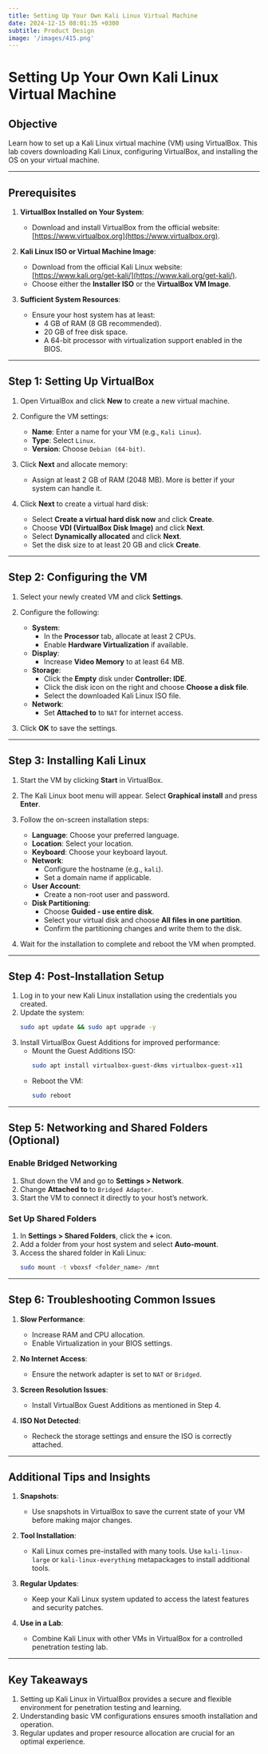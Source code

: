 ```yaml
---
title: Setting Up Your Own Kali Linux Virtual Machine
date: 2024-12-15 08:01:35 +0300
subtitle: Product Design
image: '/images/415.png'
---
```

# Setting Up Your Own Kali Linux Virtual Machine

## **Objective**
Learn how to set up a Kali Linux virtual machine (VM) using VirtualBox. This lab covers downloading Kali Linux, configuring VirtualBox, and installing the OS on your virtual machine.

---

## **Prerequisites**
1. **VirtualBox Installed on Your System**:
   - Download and install VirtualBox from the official website: [https://www.virtualbox.org](https://www.virtualbox.org).

2. **Kali Linux ISO or Virtual Machine Image**:
   - Download from the official Kali Linux website: [https://www.kali.org/get-kali/](https://www.kali.org/get-kali/).
   - Choose either the **Installer ISO** or the **VirtualBox VM Image**.

3. **Sufficient System Resources**:
   - Ensure your host system has at least:
     - 4 GB of RAM (8 GB recommended).
     - 20 GB of free disk space.
     - A 64-bit processor with virtualization support enabled in the BIOS.

---

## **Step 1: Setting Up VirtualBox**
1. Open VirtualBox and click **New** to create a new virtual machine.
2. Configure the VM settings:
   - **Name**: Enter a name for your VM (e.g., `Kali Linux`).
   - **Type**: Select `Linux`.
   - **Version**: Choose `Debian (64-bit)`.

3. Click **Next** and allocate memory:
   - Assign at least 2 GB of RAM (2048 MB). More is better if your system can handle it.

4. Click **Next** to create a virtual hard disk:
   - Select **Create a virtual hard disk now** and click **Create**.
   - Choose **VDI (VirtualBox Disk Image)** and click **Next**.
   - Select **Dynamically allocated** and click **Next**.
   - Set the disk size to at least 20 GB and click **Create**.

---

## **Step 2: Configuring the VM**
1. Select your newly created VM and click **Settings**.
2. Configure the following:
   - **System**:
     - In the **Processor** tab, allocate at least 2 CPUs.
     - Enable **Hardware Virtualization** if available.
   - **Display**:
     - Increase **Video Memory** to at least 64 MB.
   - **Storage**:
     - Click the **Empty** disk under **Controller: IDE**.
     - Click the disk icon on the right and choose **Choose a disk file**.
     - Select the downloaded Kali Linux ISO file.
   - **Network**:
     - Set **Attached to** to `NAT` for internet access.

3. Click **OK** to save the settings.

---

## **Step 3: Installing Kali Linux**
1. Start the VM by clicking **Start** in VirtualBox.
2. The Kali Linux boot menu will appear. Select **Graphical install** and press **Enter**.
3. Follow the on-screen installation steps:
   - **Language**: Choose your preferred language.
   - **Location**: Select your location.
   - **Keyboard**: Choose your keyboard layout.
   - **Network**:
     - Configure the hostname (e.g., `kali`).
     - Set a domain name if applicable.
   - **User Account**:
     - Create a non-root user and password.
   - **Disk Partitioning**:
     - Choose **Guided - use entire disk**.
     - Select your virtual disk and choose **All files in one partition**.
     - Confirm the partitioning changes and write them to the disk.

4. Wait for the installation to complete and reboot the VM when prompted.

---

## **Step 4: Post-Installation Setup**
1. Log in to your new Kali Linux installation using the credentials you created.
2. Update the system:
   ```bash
   sudo apt update && sudo apt upgrade -y
   ```
3. Install VirtualBox Guest Additions for improved performance:
   - Mount the Guest Additions ISO:
     ```bash
     sudo apt install virtualbox-guest-dkms virtualbox-guest-x11
     ```
   - Reboot the VM:
     ```bash
     sudo reboot
     ```

---

## **Step 5: Networking and Shared Folders (Optional)**
### **Enable Bridged Networking**
1. Shut down the VM and go to **Settings > Network**.
2. Change **Attached to** to `Bridged Adapter`.
3. Start the VM to connect it directly to your host’s network.

### **Set Up Shared Folders**
1. In **Settings > Shared Folders**, click the **+** icon.
2. Add a folder from your host system and select **Auto-mount**.
3. Access the shared folder in Kali Linux:
   ```bash
   sudo mount -t vboxsf <folder_name> /mnt
   ```

---

## **Step 6: Troubleshooting Common Issues**
1. **Slow Performance**:
   - Increase RAM and CPU allocation.
   - Enable Virtualization in your BIOS settings.

2. **No Internet Access**:
   - Ensure the network adapter is set to `NAT` or `Bridged`.

3. **Screen Resolution Issues**:
   - Install VirtualBox Guest Additions as mentioned in Step 4.

4. **ISO Not Detected**:
   - Recheck the storage settings and ensure the ISO is correctly attached.

---

## **Additional Tips and Insights**
1. **Snapshots**:
   - Use snapshots in VirtualBox to save the current state of your VM before making major changes.

2. **Tool Installation**:
   - Kali Linux comes pre-installed with many tools. Use `kali-linux-large` or `kali-linux-everything` metapackages to install additional tools.

3. **Regular Updates**:
   - Keep your Kali Linux system updated to access the latest features and security patches.

4. **Use in a Lab**:
   - Combine Kali Linux with other VMs in VirtualBox for a controlled penetration testing lab.

---

## **Key Takeaways**
1. Setting up Kali Linux in VirtualBox provides a secure and flexible environment for penetration testing and learning.
2. Understanding basic VM configurations ensures smooth installation and operation.
3. Regular updates and proper resource allocation are crucial for an optimal experience.
